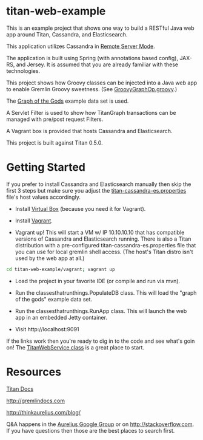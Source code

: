 titan-web-example
=================
This is an example project that shows one way to build a RESTful Java web app around Titan, Cassandra, and Elasticsearch.

This application utilizes Cassandra in [Remote Server Mode](http://s3.thinkaurelius.com/docs/titan/0.5.0/cassandra.html#_remote_server_mode).

The application is built using Spring (with annotations based config), JAX-RS, and Jersey. It is assumed that you are already familiar with these technologies.

This project shows how Groovy classes can be injected into a Java web app to enable Gremlin Groovy sweetness. (See [GroovyGraphOp.groovy](src/main/groovy/com/thinkaurelius/titan/webexample/GroovyGraphOp.groovy).)

The [Graph of the Gods](http://s3.thinkaurelius.com/docs/titan/0.5.0/getting-started.html) example data set is used.

A Servlet Filter is used to show how TitanGraph transactions can be managed with pre/post request Filters.

A Vagrant box is provided that hosts Cassandra and Elasticsearch.

This project is built against Titan 0.5.0.

Getting Started
===============

If you prefer to install Cassandra and Elasticsearch manually then skip the first 3 steps but make sure you adjust the [titan-cassandra-es.properties](src/main/resources/titan-web-example/config/titan-cassandra-es.properties) file's host values accordingly.

- Install [Virtual Box](https://www.virtualbox.org/wiki/Downloads) (because you need it for Vagrant).

- Install [Vagrant](https://docs.vagrantup.com/v2/installation/).

- Vagrant up! This will start a VM w/ IP 10.10.10.10 that has compatible versions of Cassandra and Elasticsearch running. There is also a Titan distribution with a pre-configured titan-cassandra-es.properties file that you can use for local gremlin shell access. (The host's Titan distro isn't used by the web app at all.)
```bash
cd titan-web-example/vagrant; vagrant up
```
- Load the project in your favorite IDE (or compile and run via mvn).

- Run the classesthatrunthings.PopulateDB class. This will load the "graph of the gods" example data set.

- Run the classesthatrunthings.RunApp class. This will launch the web app in an embedded Jetty container.

- Visit http://localhost:9091

If the links work then you're ready to dig in to the code and see what's goin on! The [TitanWebService class](src/main/java/com/thinkaurelius/titan/webexample/TitanWebService.java) is a great place to start.

Resources
=========

[Titan Docs](http://s3.thinkaurelius.com/docs/titan/0.5.0-SNAPSHOT/)

http://gremlindocs.com

http://thinkaurelius.com/blog/

Q&A happens in the [Aurelius Google Group](https://groups.google.com/forum/#!forum/aureliusgraphs) or on http://stackoverflow.com. If you have questions then those are the best places to search first.
